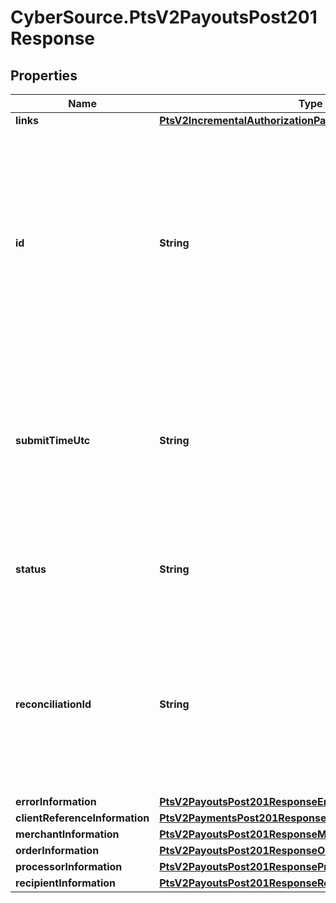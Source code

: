 # CyberSource.PtsV2PayoutsPost201Response

## Properties
Name | Type | Description | Notes
------------ | ------------- | ------------- | -------------
**links** | [**PtsV2IncrementalAuthorizationPatch201ResponseLinks**](PtsV2IncrementalAuthorizationPatch201ResponseLinks.md) |  | [optional] 
**id** | **String** | An unique identification number assigned by CyberSource to identify the submitted request. It is also appended to the endpoint of the resource.  On incremental authorizations, this value with be the same as the identification number returned in the original authorization response.  | [optional] 
**submitTimeUtc** | **String** | Time of request in UTC. &#x60;Format: YYYY-MM-DDThh:mm:ssZ&#x60;  Example 2016-08-11T22:47:57Z equals August 11, 2016, at 22:47:57 (10:47:57 p.m.). The T separates the date and the time. The Z indicates UTC.  | [optional] 
**status** | **String** | The status of the submitted transaction.  Possible values:  - ACCEPTED  - DECLINED  - INVALID_REQUEST  | [optional] 
**reconciliationId** | **String** | Cybersource or merchant generated transaction reference number. This is sent to the processor and is echoed back in the response to the merchant. This is This value is used for reconciliation purposes.  | [optional] 
**errorInformation** | [**PtsV2PayoutsPost201ResponseErrorInformation**](PtsV2PayoutsPost201ResponseErrorInformation.md) |  | [optional] 
**clientReferenceInformation** | [**PtsV2PaymentsPost201ResponseClientReferenceInformation**](PtsV2PaymentsPost201ResponseClientReferenceInformation.md) |  | [optional] 
**merchantInformation** | [**PtsV2PayoutsPost201ResponseMerchantInformation**](PtsV2PayoutsPost201ResponseMerchantInformation.md) |  | [optional] 
**orderInformation** | [**PtsV2PayoutsPost201ResponseOrderInformation**](PtsV2PayoutsPost201ResponseOrderInformation.md) |  | [optional] 
**processorInformation** | [**PtsV2PayoutsPost201ResponseProcessorInformation**](PtsV2PayoutsPost201ResponseProcessorInformation.md) |  | [optional] 
**recipientInformation** | [**PtsV2PayoutsPost201ResponseRecipientInformation**](PtsV2PayoutsPost201ResponseRecipientInformation.md) |  | [optional] 



